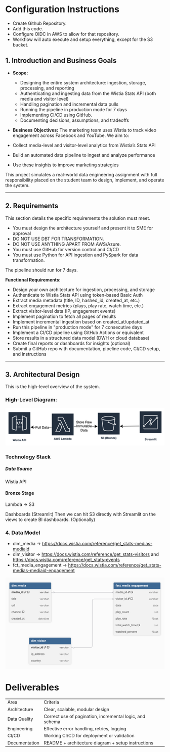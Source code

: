 #  Configuration Instructions
- Create Github Repository.
- Add this code.
- Configure OIDC in AWS to allow for that repository.
- Workflow will auto execute and setup everything, except for the S3 bucket.

## 1. Introduction and Business Goals
    
- **Scope:** 
	- Designing the entire system architecture: ingestion, storage, processing, and reporting
	- Authenticating and ingesting data from the Wistia Stats API (both media and visitor level)
	- Handling pagination and incremental data pulls
	- Running the pipeline in production mode for 7 days
	- Implementing CI/CD using GitHub.
	- Documenting decisions, assumptions, and tradeoffs
    
- **Business Objectives:** The marketing team uses Wistia to track video engagement across Facebook and YouTube. We aim to:

- Collect media-level and visitor-level analytics from Wistia’s Stats API
    
- Build an automated data pipeline to ingest and analyze performance
    
- Use these insights to improve marketing strategies
    

This project simulates a real-world data engineering assignment with full responsibility placed on the student team to design, implement, and operate the system.

---

## 2. Requirements

This section details the specific requirements the solution must meet.
- You must design the architecture yourself and present it to SME for approval
- DO NOT USE DBT FOR TRANSFORMATION.
- DO NOT USE ANYTHING APART FROM AWS/Azure.
- You must use GitHub for version control and CI/CD
- You must use Python for API ingestion and PySpark for data transformation.
    

The pipeline should run for 7 days.

**Functional Requirements:**

- Design your own architecture for ingestion, processing, and storage
- Authenticate to Wistia Stats API using token-based Basic Auth
- Extract media metadata (title, ID, hashed_id, created_at, etc.)
- Extract engagement metrics (plays, play rate, watch time, etc.)
- Extract visitor-level data (IP, engagement events)
- Implement pagination to fetch all pages of results
- Implement incremental ingestion based on created_at/updated_at
- Run this pipeline in "production mode" for 7 consecutive days
- Implement a CI/CD pipeline using GitHub Actions or equivalent
- Store results in a structured data model (DWH or cloud database)
- Create final reports or dashboards for insights (optional)
- Submit a GitHub repo with documentation, pipeline code, CI/CD setup, and instructions

---

##  3. Architectural Design

This is the high-level overview of the system.
### High-Level Diagram:
![Pasted image 20251026201531.png](meta/images/Pasted%20image%2020251026201531.png)
### Technology Stack 

##### Data Source 
Wistia API

#### Bronze Stage
Lambda → S3

Dashboards (Streamlit)
Then we can hit S3 directly with Streamlit on the views to create BI dashboards. (Optionally)


### 4. Data Model
- dim_media → https://docs.wistia.com/reference/get_stats-medias-mediaid
- dim_visitor → https://docs.wistia.com/reference/get_stats-visitors and https://docs.wistia.com/reference/get_stats-events
- fct_media_engagement → https://docs.wistia.com/reference/get_stats-medias-mediaid-engagement

![Pasted image 20251024143215.png](meta/images/Pasted%20image%2020251024143215.png)



# Deliverables

|   |   |
|---|---|
|Area|Criteria|
|Architecture|Clear, scalable, modular design|
|Data Quality|Correct use of pagination, incremental logic, and schema|
|Engineering|Effective error handling, retries, logging|
|CI/CD|Working CI/CD for deployment or validation|
|Documentation|README + architecture diagram + setup instructions|

